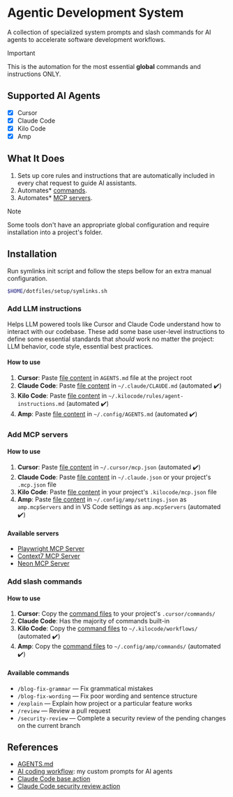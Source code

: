# Agentic Development System

A collection of specialized system prompts and slash commands for AI agents to accelerate software development workflows.

> [!IMPORTANT]
> This is the automation for the most essential **global** commands and instructions ONLY.

## Supported AI Agents

- [x] Cursor
- [x] Claude Code
- [x] Kilo Code
- [x] Amp

## What It Does

1. Sets up core rules and instructions that are automatically included in every chat request to guide AI assistants.
2. Automates\* [commands](./commands/).
3. Automates\* [MCP servers](./mcp.json).

> [!NOTE]
> Some tools don't have an appropriate global configuration and require installation into a project's folder.

## Installation

Run symlinks init script and follow the steps bellow for an extra manual configuration.

```bash
$HOME/dotfiles/setup/symlinks.sh
```

### Add LLM instructions

Helps LLM powered tools like Cursor and Claude Code understand how to interact with our codebase. These add some base user-level instructions to define some essential standards that _should_ work no matter the project: LLM behavior, code style, essential best practices.

#### How to use

1. **Cursor**: Paste [file content](./agent-instructions.md) in `AGENTS.md` file at the project root
2. **Claude Code**: Paste [file content](./agent-instructions.md) in `~/.claude/CLAUDE.md` (automated ✔️)
3. **Kilo Code**: Paste [file content](./agent-instructions.md) in `~/.kilocode/rules/agent-instructions.md` (automated ✔️)
4. **Amp**: Paste [file content](./agent-instructions.md) in `~/.config/AGENTS.md` (automated ✔️)

### Add MCP servers

#### How to use

1. **Cursor**: Paste [file content](./mcp.json) in `~/.cursor/mcp.json` (automated ✔️)
2. **Claude Code**: Paste [file content](./mcp.json) in `~/.claude.json` or your project's `.mcp.json` file
3. **Kilo Code**: Paste [file content](./mcp.json) in your project's `.kilocode/mcp.json` file
4. **Amp**: Paste [file content](./mcp.json) in `~/.config/amp/settings.json` as `amp.mcpServers` and in VS Code settings as `amp.mcpServers` (automated ✔️)

#### Available servers

- [Playwright MCP Server](https://github.com/microsoft/playwright-mcp)
- [Context7 MCP Server](https://github.com/upstash/context7)
- [Neon MCP Server](https://github.com/neondatabase-labs/mcp-server-neon)

### Add slash commands

#### How to use

1. **Cursor**: Copy the [command files](./commands/) to your project's `.cursor/commands/`
2. **Claude Code**: Has the majority of commands built-in
3. **Kilo Code**: Copy the [command files](./commands/) to `~/.kilocode/workflows/` (automated ✔️)
4. **Amp**: Copy the [command files](./commands/) to `~/.config/amp/commands/` (automated ✔️)

#### Available commands

- `/blog-fix-grammar` — Fix grammatical mistakes
- `/blog-fix-wording` — Fix poor wording and sentence structure
- `/explain` — Explain how project or a particular feature works
- `/review` — Review a pull request
- `/security-review` — Complete a security review of the pending changes on the current branch

## References

- [AGENTS.md](https://agents.md/)
- [AI coding workflow](https://github.com/nicksp/ai-coding-worflow): my custom prompts for AI agents
- [Claude Code base action](https://github.com/anthropics/claude-code-action)
- [Claude Code security review action](https://github.com/anthropics/claude-code-security-review)

